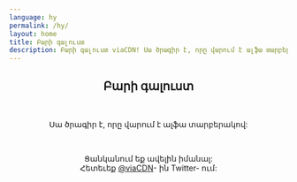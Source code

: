 ```yaml
---
language: hy
permalink: /hy/
layout: home
title: Բարի գալուստ
description: Բարի գալուստ viaCDN! Սա ծրագիր է, որը վարում է ալֆա տարբերակով: Ցանկանում եք ավելին իմանալ:
---
```


<center>
<h2>Բարի գալուստ</h2>
<br/>

<p>
Սա ծրագիր է, որը վարում է ալֆա տարբերակով:
</p>

<br/>

<p>
Ցանկանում եք ավելին իմանալ:
<br/>
Հետեւեք <a href="https://twitter.com/viaCDN" target="_blank" rel="noopener">@viaCDN</a>- ին Twitter- ում:
</p>

<br/>
</center>
